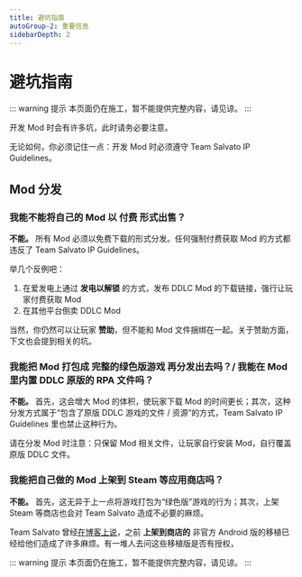 ```yaml
---
title: 避坑指南
autoGroup-2: 重要信息
sidebarDepth: 2
---
```


# 避坑指南

::: warning 提示
本页面仍在施工，暂不能提供完整内容，请见谅。
:::

开发 Mod 时会有许多坑，此时请务必要注意。

无论如何，你必须记住一点：开发 Mod 时必须遵守 Team Salvato IP Guidelines。

## Mod 分发

### 我能不能将自己的 Mod 以 **付费** 形式出售？

**不能。** 所有 Mod 必须以免费下载的形式分发。任何强制付费获取 Mod 的方式都违反了 Team Salvato IP Guidelines。

举几个反例吧：

1. 在爱发电上通过 **发电以解锁** 的方式，发布 DDLC Mod 的下载链接，强行让玩家付费获取 Mod
1. 在其他平台倒卖 DDLC Mod

当然，你仍然可以让玩家 **赞助**，但不能和 Mod 文件捆绑在一起。关于赞助方面，下文也会提到相关的坑。

### 我能把 Mod 打包成 **完整的绿色版游戏** 再分发出去吗？/ 我能在 Mod 里内置 DDLC 原版的 RPA 文件吗？

**不能。** 首先，这会增大 Mod 的体积，使玩家下载 Mod 的时间更长；其次，这种分发方式属于“包含了原版 DDLC 游戏的文件 / 资源”的方式，Team Salvato IP Guidelines 里也禁止这种行为。

请在分发 Mod 时注意：只保留 Mod 相关文件，让玩家自行安装 Mod，自行覆盖原版 DDLC 文件。

### 我能把自己做的 Mod 上架到 Steam 等应用商店吗？

**不能。** 首先，这无异于上一点将游戏打包为“绿色版”游戏的行为；其次，上架 Steam 等商店也会对 Team Salvato 造成不必要的麻烦。

Team Salvato 曾经[在博客上说](http://teamsalvato.com/blog/regarding-ddlc-on-mobile-devices/)，之前 **上架到商店的** 非官方 Android 版的移植已经给他们造成了许多麻烦。有一堆人去问这些移植版是否有授权，

::: warning 提示
本页面仍在施工，暂不能提供完整内容，请见谅。
:::
